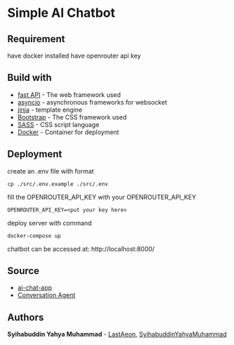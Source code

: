 # Simple AI Chatbot

## Requirement
have docker installed
have openrouter api key

## Build with
* [fast API](https://flask.palletsprojects.com/en/1.1.x/) - The web framework used
* [asyncio]() - asynchronous frameworks for websocket
* [jinja]() - template engine
* [Bootstrap](https://getbootstrap) - The CSS framework used
* [SASS](https://sass-lang.com/documentation) - CSS script language
* [Docker](https://docs.docker.com/) - Container for deployment

## Deployment
create an .env file with format
```
cp ./src/.env.example ./src/.env
```

fill the OPENROUTER_API_KEY with your OPENROUTER_API_KEY
```
OPENROUTER_API_KEY=<put your key here>
```

deploy server with command
```
docker-compose up
```
chatbot can be accessed at: http://localhost:8000/
## Source
* [ai-chat-app](https://github.com/teguhss/ai-chat-app/)
* [Conversation Agent](https://gitlab.com/LastAeon/prosa-entrance-task-conversation-agent)

## Authors
**Syihabuddin Yahya Muhammad**  - [LastAeon](https://github.com/LastAeon), [SyihabuddinYahyaMuhammad](https://github.com/SyihabuddinYahyaMuhammad)